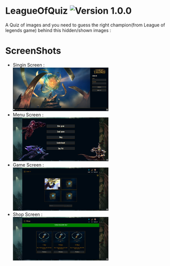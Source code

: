 # LeagueOfQuiz <img alt="Version 1.0.0" src="https://img.shields.io/badge/Version-1.0.0-green.svg" />
A Quiz of images and you need to guess the right champion(from League of legends game) behind this hidden/shown images :
# ScreenShots 
<ul>
 <li>Singin Screen : <br>
<img  alt="Signin" src="https://github.com/HoussemTN/LeagueOfQuiz/blob/master/screenshots/siginin.PNG?raw=true" heigth="350px" width="300px"/></li> 
<li>Menu Screen : <br>
<img  alt="Menu" src="https://github.com/HoussemTN/LeagueOfQuiz/blob/master/screenshots/Menu.PNG?raw=true" heigth="350px" width="300px"/> </li>
 <li>Game Screen : <br>
<img  alt="Game" src="https://github.com/HoussemTN/LeagueOfQuiz/blob/master/screenshots/game.PNG?raw=true" heigth="350px" width="300px"/> </li>
 <li>Shop Screen : <br>
<img  alt="Shop" src="https://github.com/HoussemTN/LeagueOfQuiz/blob/master/screenshots/shop.PNG?raw=true" heigth="350px" width="300px"/> </li></ul>
